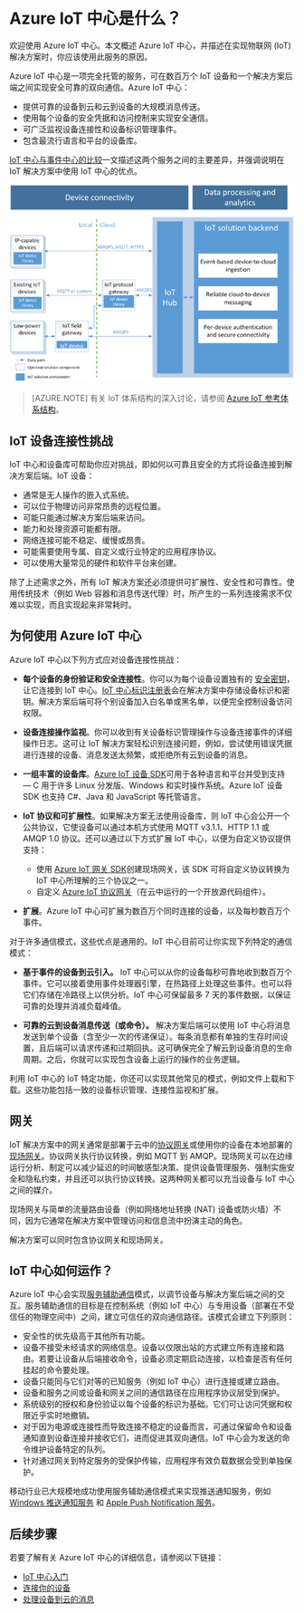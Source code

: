 <properties
 pageTitle="Azure IoT 中心概述 | Azure"
 description="Azure IoT 中心服务概述：什么是 IoT 中心、设备连接、物联网通信模式和服务辅助通信模式"
 services="iot-hub"
 documentationCenter=""
 authors="dominicbetts"
 manager="timlt"
 editor=""/>

<tags
 ms.service="iot-hub"
 ms.date="04/29/2016"
 wacn.date="05/30/2016"/>

# Azure IoT 中心是什么？

欢迎使用 Azure IoT 中心。本文概述 Azure IoT 中心，并描述在实现物联网 (IoT) 解决方案时，你应该使用此服务的原因。

Azure IoT 中心是一项完全托管的服务，可在数百万个 IoT 设备和一个解决方案后端之间实现安全可靠的双向通信。Azure IoT 中心：

- 提供可靠的设备到云和云到设备的大规模消息传送。
- 使用每个设备的安全凭据和访问控制来实现安全通信。
- 可广泛监视设备连接性和设备标识管理事件。
- 包含最流行语言和平台的设备库。

[IoT 中心与事件中心的比较][lnk-compare]一文描述这两个服务之间的主要差异，并强调说明在 IoT 解决方案中使用 IoT 中心的优点。

![在物联网解决方案中充当云网关的 Azure IoT 中心][img-architecture]

> [AZURE.NOTE] 有关 IoT 体系结构的深入讨论，请参阅 [Azure IoT 参考体系结构][lnk-refarch]。

## IoT 设备连接性挑战

IoT 中心和设备库可帮助你应对挑战，即如何以可靠且安全的方式将设备连接到解决方案后端。IoT 设备：

- 通常是无人操作的嵌入式系统。
- 可以位于物理访问非常昂贵的远程位置。
- 可能只能通过解决方案后端来访问。
- 能力和处理资源可能都有限。
- 网络连接可能不稳定、缓慢或昂贵。
- 可能需要使用专属、自定义或行业特定的应用程序协议。
- 可以使用大量常见的硬件和软件平台来创建。

除了上述需求之外，所有 IoT 解决方案还必须提供可扩展性、安全性和可靠性。使用传统技术（例如 Web 容器和消息传送代理）时，所产生的一系列连接需求不仅难以实现，而且实现起来非常耗时。

## 为何使用 Azure IoT 中心

Azure IoT 中心以下列方式应对设备连接性挑战：

-   **每个设备的身份验证和安全连接性**。你可以为每个设备设置独有的 [安全密钥][lnk-devguide-security]，让它连接到 IoT 中心。[IoT 中心标识注册表][lnk-devguide-identityregistry]会在解决方案中存储设备标识和密钥。解决方案后端可将个别设备加入白名单或黑名单，以便完全控制设备访问权限。

-   **设备连接操作监视**。你可以收到有关设备标识管理操作与设备连接事件的详细操作日志。这可让 IoT 解决方案轻松识别连接问题，例如，尝试使用错误凭据进行连接的设备、消息发送太频繁，或拒绝所有云到设备的消息。

-   **一组丰富的设备库**。[Azure IoT 设备 SDK][lnk-device-sdks]可用于各种语言和平台并受到支持 — C 用于许多 Linux 分发版、Windows 和实时操作系统。Azure IoT 设备 SDK 也支持 C#、Java 和 JavaScript 等托管语言。

-   **IoT 协议和可扩展性**。如果解决方案无法使用设备库，则 IoT 中心会公开一个公共协议，它使设备可以通过本机方式使用 MQTT v3.1.1、HTTP 1.1 或 AMQP 1.0 协议。还可以通过以下方式扩展 IoT 中心，以便为自定义协议提供支持：

    - 使用 [Azure IoT 网关 SDK][lnk-gateway-sdk]创建现场网关，该 SDK 可将自定义协议转换为 IoT 中心所理解的三个协议之一。 
    - 自定义 [Azure IoT 协议网关][protocol-gateway]（在云中运行的一个开放源代码组件）。

-   **扩展**。Azure IoT 中心可扩展为数百万个同时连接的设备，以及每秒数百万个事件。

对于许多通信模式，这些优点是通用的。IoT 中心目前可让你实现下列特定的通信模式：

-   **基于事件的设备到云引入。** IoT 中心可以从你的设备每秒可靠地收到数百万个事件。它可以接着使用事件处理器引擎，在热路径上处理这些事件。也可以将它们存储在冷路径上以供分析。IoT 中心可保留最多 7 天的事件数据，以保证可靠的处理并消减负载峰值。

-   **可靠的云到设备消息传送（或命令）。** 解决方案后端可以使用 IoT 中心将消息发送到单个设备（含至少一次的传递保证）。每条消息都有单独的生存时间设置，且后端可以请求传递和过期回执。这可确保完全了解云到设备消息的生命周期。之后，你就可以实现包含设备上运行的操作的业务逻辑。

利用 IoT 中心的 IoT 特定功能，你还可以实现其他常见的模式，例如文件上载和下载。这些功能包括一致的设备标识管理、连接性监视和扩展。

## 网关

IoT 解决方案中的网关通常是部署于云中的[协议网关][lnk-gateway]或使用你的设备在本地部署的[现场网关][lnk-field-gateway]。协议网关执行协议转换，例如 MQTT 到 AMQP。现场网关可以在边缘运行分析、制定可以减少延迟的时间敏感型决策、提供设备管理服务、强制实施安全和隐私约束，并且还可以执行协议转换。这两种网关都可以充当设备与 IoT 中心之间的媒介。

现场网关与简单的流量路由设备（例如网络地址转换 (NAT) 设备或防火墙）不同，因为它通常在解决方案中管理访问和信息流中扮演主动的角色。

解决方案可以同时包含协议网关和现场网关。

## IoT 中心如何运作？

Azure IoT 中心会实现[服务辅助通信][lnk-service-assisted-pattern]模式，以调节设备与解决方案后端之间的交互。服务辅助通信的目标是在控制系统（例如 IoT 中心）与专用设备（部署在不受信任的物理空间中）之间，建立可信任的双向通信路径。该模式会建立下列原则：

- 安全性的优先级高于其他所有功能。
- 设备不接受未经请求的网络信息。设备以仅限出站的方式建立所有连接和路由。若要让设备从后端接收命令，设备必须定期启动连接，以检查是否有任何挂起的命令要处理。
- 设备只能同与它们对等的已知服务（例如 IoT 中心）进行连接或建立路由。
- 设备和服务之间或设备和网关之间的通信路径在应用程序协议层受到保护。
- 系统级别的授权和身份验证以每个设备的标识为基础。它们可让访问凭据和权限近乎实时地撤销。
- 对于因为电源或连接性而导致连接不稳定的设备而言，可通过保留命令和设备通知直到设备连接并接收它们，进而促进其双向通信。IoT 中心会为发送的命令维护设备特定的队列。
- 针对通过网关到特定服务的受保护传输，应用程序有效负载数据会受到单独保护。

移动行业已大规模地成功使用服务辅助通信模式来实现推送通知服务，例如 [Windows 推送通知服务][lnk-wns] 和 [Apple Push Notification 服务][lnk-apple-push]。

## 后续步骤

若要了解有关 Azure IoT 中心的详细信息，请参阅以下链接：

* [IoT 中心入门][lnk-get-started]
* [连接你的设备][lnk-connect-device]
* [处理设备到云的消息][lnk-d2c]


[img-architecture]: ./media/iot-hub-what-is-iot-hub/hubarchitecture.png
[lnk-get-started]: /documentation/articles/iot-hub-csharp-csharp-getstarted
[lnk-connect-device]: /develop/iot/
[lnk-d2c]: /documentation/articles/iot-hub-csharp-csharp-process-d2c
[protocol-gateway]: https://github.com/Azure/azure-iot-protocol-gateway/blob/master/README.md
[lnk-service-assisted-pattern]: http://blogs.msdn.com/b/clemensv/archive/2014/02/10/service-assisted-communication-for-connected-devices.aspx "服务辅助通信，博客作者 Clemens Vasters"
[lnk-compare]: /documentation/articles/iot-hub-compare-event-hubs
[lnk-gateway]: /documentation/articles/iot-hub-protocol-gateway
[lnk-field-gateway]: /documentation/articles/iot-hub-guidance/#field-gateways
[lnk-devguide-identityregistry]: /documentation/articles/iot-hub-devguide/#identityregistry
[lnk-devguide-security]: /documentation/articles/iot-hub-devguide/#security
[lnk-wns]: https://msdn.microsoft.com/zh-cn/library/windows/apps/mt187203.aspx
[lnk-google-messaging]: https://developers.google.com/cloud-messaging/
[lnk-apple-push]: https://developer.apple.com/library/ios/documentation/NetworkingInternet/Conceptual/RemoteNotificationsPG/Chapters/ApplePushService.html#//apple_ref/doc/uid/TP40008194-CH100-SW9
[lnk-device-sdks]: https://github.com/Azure/azure-iot-sdks
[lnk-refarch]: http://download.microsoft.com/download/A/4/D/A4DAD253-BC21-41D3-B9D9-87D2AE6F0719/Microsoft_Azure_IoT_Reference_Architecture.pdf
[lnk-gateway-sdk]: https://github.com/Azure/azure-iot-gateway-sdk